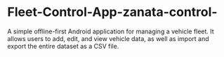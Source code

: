 # Fleet-Control-App-zanata-control-
A simple offline-first Android application for managing a vehicle fleet. It allows users to add, edit, and view vehicle data, as well as import and export the entire dataset as a CSV file.
